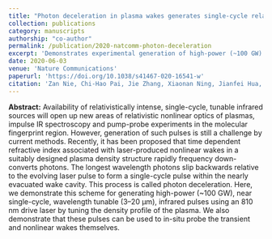 ```yaml
---
title: "Photon deceleration in plasma wakes generates single-cycle relativistic tunable infrared pulses"
collection: publications
category: manuscripts
authorship: "co-author"
permalink: /publication/2020-natcomm-photon-deceleration
excerpt: 'Demonstrates experimental generation of high-power (~100 GW) near single-cycle wavelength tunable (3–20 µm) infrared pulses using photon deceleration in laser-produced plasma wakes, enabling novel applications in relativistic nonlinear optics and molecular fingerprint spectroscopy.'
date: 2020-06-03
venue: 'Nature Communications'
paperurl: 'https://doi.org/10.1038/s41467-020-16541-w'
citation: 'Zan Nie, Chi-Hao Pai, Jie Zhang, Xiaonan Ning, Jianfei Hua, Yunxiao He, Yipeng Wu, Qianqian Su, Shuang Liu, Yue Ma, Zhi Cheng, Wei Lu, Hsu-Hsin Chu, Jyhpyng Wang, Chaojie Zhang, Warren B. Mori, Chan Joshi, "Photon deceleration in plasma wakes generates single-cycle relativistic tunable infrared pulses," <i>Nat. Commun.</i> 11, 2787 (2020).'
---
```


**Abstract:** Availability of relativistically intense, single-cycle, tunable infrared sources will open up new areas of relativistic nonlinear optics of plasmas, impulse IR spectroscopy and pump-probe experiments in the molecular fingerprint region. However, generation of such pulses is still a challenge by current methods. Recently, it has been proposed that time dependent refractive index associated with laser-produced nonlinear wakes in a suitably designed plasma density structure rapidly frequency down-converts photons. The longest wavelength photons slip backwards relative to the evolving laser pulse to form a single-cycle pulse within the nearly evacuated wake cavity. This process is called photon deceleration. Here, we demonstrate this scheme for generating high-power (~100 GW), near single-cycle, wavelength tunable (3–20 µm), infrared pulses using an 810 nm drive laser by tuning the density profile of the plasma. We also demonstrate that these pulses can be used to in-situ probe the transient and nonlinear wakes themselves.
